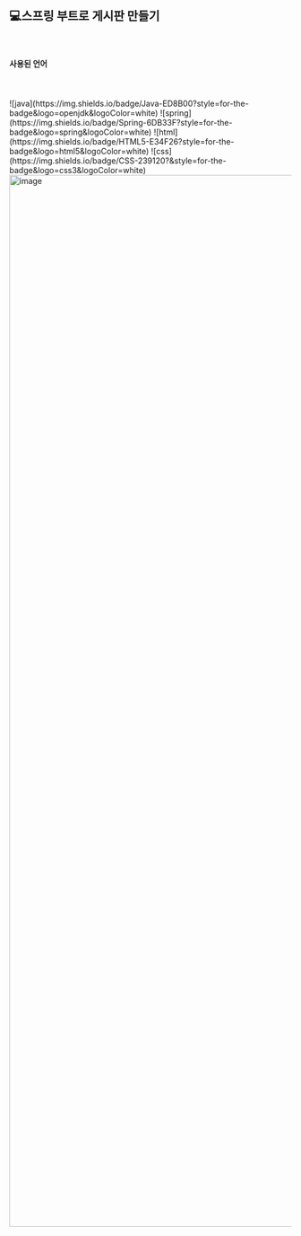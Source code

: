 <h2>💻스프링 부트로 게시판 만들기</h2>
<br><h4>사용된 언어</h4>
<br><br>![java](https://img.shields.io/badge/Java-ED8B00?style=for-the-badge&logo=openjdk&logoColor=white) ![spring](https://img.shields.io/badge/Spring-6DB33F?style=for-the-badge&logo=spring&logoColor=white) ![html](https://img.shields.io/badge/HTML5-E34F26?style=for-the-badge&logo=html5&logoColor=white) ![css](https://img.shields.io/badge/CSS-239120?&style=for-the-badge&logo=css3&logoColor=white)


<img width="1875" alt="image" src="https://github.com/choeseonmin/springBoard2/assets/129834569/0daae3d9-d491-40d9-9521-02b40d8aa5f3">
